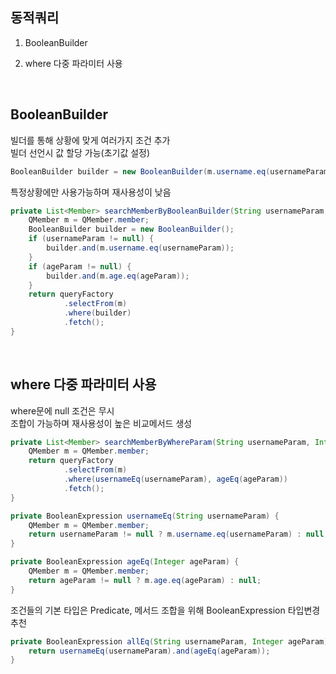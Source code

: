 ## 동적쿼리
1. BooleanBuilder

2. where 다중 파라미터 사용

<br>

## BooleanBuilder
빌더를 통해 상황에 맞게 여러가지 조건 추가  
빌더 선언시 값 할당 가능(초기값 설정)  
````java
BooleanBuilder builder = new BooleanBuilder(m.username.eq(usernameParam));
````

특정상황에만 사용가능하며 재사용성이 낮음  
````java
private List<Member> searchMemberByBooleanBuilder(String usernameParam, Integer ageParam) {
    QMember m = QMember.member;
    BooleanBuilder builder = new BooleanBuilder();
    if (usernameParam != null) {
        builder.and(m.username.eq(usernameParam));
    }
    if (ageParam != null) {
        builder.and(m.age.eq(ageParam));
    }
    return queryFactory
            .selectFrom(m)
            .where(builder)
            .fetch();
}
````

<br>

## where 다중 파라미터 사용
where문에 null 조건은 무시  
조합이 가능하며 재사용성이 높은 비교메서드 생성  

````java
private List<Member> searchMemberByWhereParam(String usernameParam, Integer ageParam) {
    QMember m = QMember.member;
    return queryFactory
            .selectFrom(m)
            .where(usernameEq(usernameParam), ageEq(ageParam))
            .fetch();
}

private BooleanExpression usernameEq(String usernameParam) {
    QMember m = QMember.member;
    return usernameParam != null ? m.username.eq(usernameParam) : null;
}

private BooleanExpression ageEq(Integer ageParam) {
    QMember m = QMember.member;
    return ageParam != null ? m.age.eq(ageParam) : null;
}
````

조건들의 기본 타입은 Predicate, 메서드 조합을 위해 BooleanExpression 타입변경 추천
````java
private BooleanExpression allEq(String usernameParam, Integer ageParam) {
    return usernameEq(usernameParam).and(ageEq(ageParam));
}
````

<br>
